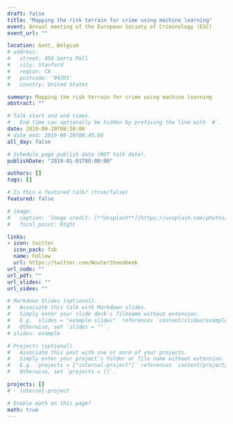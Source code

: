 ```yaml
---
draft: false
title: "Mapping the risk terrain for crime using machine learning"
event: Annual meeting of the European Society of Criminology (ESC)
event_url: ""

location: Gent, Belgium
# address:
#   street: 450 Serra Mall
#   city: Stanford
#   region: CA
#   postcode: '94305'
#   country: United States

summary: Mapping the risk terrain for crime using machine learning
abstract: ""

# Talk start and end times.
#   End time can optionally be hidden by prefixing the line with `#`.
date: 2019-09-20T08:30:00
# date_end: 2019-09-20T09:45:00
all_day: false

# Schedule page publish date (NOT talk date).
publishDate: "2019-01-01T00:00:00"

authors: []
tags: []

# Is this a featured talk? (true/false)
featured: false

# image:
#   caption: 'Image credit: [**Unsplash**](https://unsplash.com/photos/bzdhc5b3Bxs)'
#   focal_point: Right

links:
- icon: twitter
  icon_pack: fab
  name: Follow
  url: https://twitter.com/WouterSteenbeek
url_code: ""
url_pdf: ""
url_slides: ""
url_video: ""

# Markdown Slides (optional).
#   Associate this talk with Markdown slides.
#   Simply enter your slide deck's filename without extension.
#   E.g. `slides = "example-slides"` references `content/slides/example-slides.md`.
#   Otherwise, set `slides = ""`.
# slides: example

# Projects (optional).
#   Associate this post with one or more of your projects.
#   Simply enter your project's folder or file name without extension.
#   E.g. `projects = ["internal-project"]` references `content/project/deep-learning/index.md`.
#   Otherwise, set `projects = []`.

projects: []
# - internal-project

# Enable math on this page?
math: true
---
```


